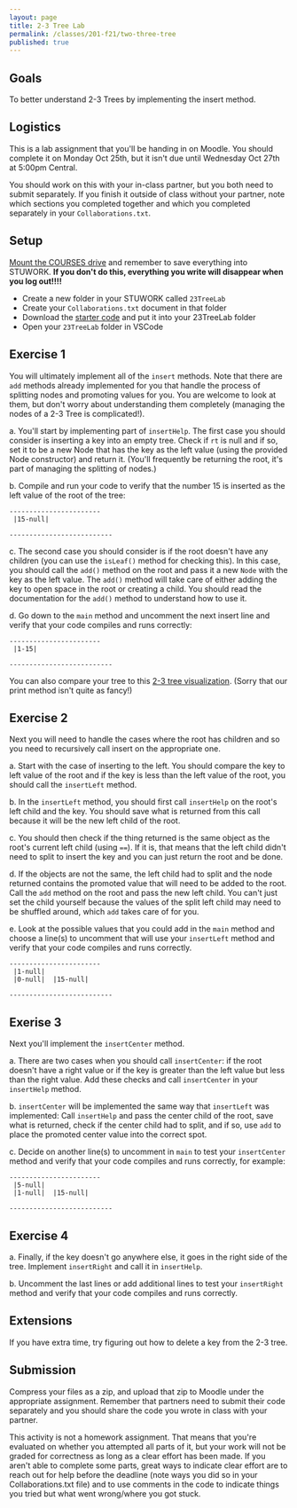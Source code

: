 ```yaml
---
layout: page
title: 2-3 Tree Lab
permalink: /classes/201-f21/two-three-tree
published: true
---
```


## Goals
To better understand 2-3 Trees by implementing the insert method.

## Logistics
This is a lab assignment that you'll be handing in on Moodle. You should complete it on Monday Oct 25th, but it isn't due until Wednesday Oct 27th at 5:00pm Central.

You should work on this with your in-class partner, but you both need to submit separately. 
If you finish it outside of class without your partner, note which sections you completed together and which you completed separately in your `Collaborations.txt`.

## Setup
[Mount the COURSES drive](https://wiki.carleton.edu/pages/viewpage.action?spaceKey=carl&title=CS+111+and+201+workflow+in+CS+labs) and remember to save everything into STUWORK. **If you don't do this, everything you write will disappear when you log out!!!!**
* Create a new folder in your STUWORK called `23TreeLab`
* Create your `Collaborations.txt` document in that folder
* Download the [starter code](2-3-Tree-Lab-Starter.zip) and put it into your 23TreeLab folder
* Open your `23TreeLab` folder in VSCode

## Exercise 1
You will ultimately implement all of the `insert` methods. Note that there are `add` methods already implemented for you that handle the process of splitting nodes and promoting values for you. You are welcome to look at them, but don't worry about understanding them completely (managing the nodes of a 2-3 Tree is complicated!).

a. You'll start by implementing part of `insertHelp`. The first case you should consider is inserting a key into an empty tree. Check if `rt` is null and if so, set it to be a new Node that has the key as the left value (using the provided Node constructor) and return it. (You'll frequently be returning the root, it's part of managing the splitting of nodes.)

b. Compile and run your code to verify that the number 15 is inserted as the left value of the root of the tree:

```
-----------------------
 |15-null| 

--------------------------
```

c. The second case you should consider is if the root doesn't have any children (you can use the `isLeaf()` method for checking this). In this case, you should call the `add()` method on the root and pass it a new `Node` with the key as the left value. The `add()` method will take care of either adding the key to open space in the root or creating a child. You should read the documentation for the `add()` method to understand how to use it.

d. Go down to the `main` method and uncomment the next insert line and verify that your code compiles and runs correctly:

```
-----------------------
 |1-15| 

--------------------------
```

You can also compare your tree to this [2-3 tree visualization](https://www.cs.usfca.edu/~galles/visualization/BTree.html). (Sorry that our print method isn't quite as fancy!)

## Exercise 2
Next you will need to handle the cases where the root has children and so you need to recursively call insert on the appropriate one.

a. Start with the case of inserting to the left. You should compare the key to left value of the root and if the key is less than the left value of the root, you should call the `insertLeft` method.

b. In the `insertLeft` method, you should first call `insertHelp` on the root's left child and the key. You should save what is returned from this call because it will be the new left child of the root.

c. You should then check if the thing returned is the same object as the root's current left child (using `==`). If it is, that means that the left child didn't need to split to insert the key and you can just return the root and be done.

d. If the objects are not the same, the left child had to split and the node returned contains the promoted value that will need to be added to the root. Call the `add` method on the root and pass the new left child. You can't just set the child yourself because the values of the split left child may need to be shuffled around, which `add` takes care of for you.

e. Look at the possible values that you could add in the `main` method and choose a line(s) to uncomment that will use your `insertLeft` method and verify that your code compiles and runs correctly.

```
-----------------------
 |1-null| 
 |0-null|  |15-null| 

--------------------------
```

## Exerise 3
Next you'll implement the `insertCenter` method.

a. There are two cases when you should call `insertCenter`: if the root doesn't have a right value or if the key is greater than the left value but less than the right value. Add these checks and call `insertCenter` in your `insertHelp` method.

b. `insertCenter` will be implemented the same way that `insertLeft` was implemented: Call `insertHelp` and pass the center child of the root, save what is returned, check if the center child had to split, and if so, use `add` to place the promoted center value into the correct spot.

c. Decide on another line(s) to uncomment in `main` to test your `insertCenter` method and verify that your code compiles and runs correctly, for example:

```
-----------------------
 |5-null| 
 |1-null|  |15-null| 

--------------------------
```

## Exercise 4

a. Finally, if the key doesn't go anywhere else, it goes in the right side of the tree. Implement `insertRight` and call it in `insertHelp`.

b. Uncomment the last lines or add additional lines to test your `insertRight` method and verify that your code compiles and runs correctly.

## Extensions
If you have extra time, try figuring out how to delete a key from the 2-3 tree.

## Submission
Compress your files as a zip, and upload that zip to Moodle under the appropriate assignment.
Remember that partners need to submit their code separately and you should share the code you wrote in class with your partner.

This activity is not a homework assignment. That means that you're evaluated on whether you attempted all parts of it, but your work will not be graded for correctness as long as a clear effort has been made. If you aren't able to complete some parts, great ways to indicate clear effort are to reach out for help before the deadline (note ways you did so in your Collaborations.txt file) and to use comments in the code to indicate things you tried but what went wrong/where you got stuck.